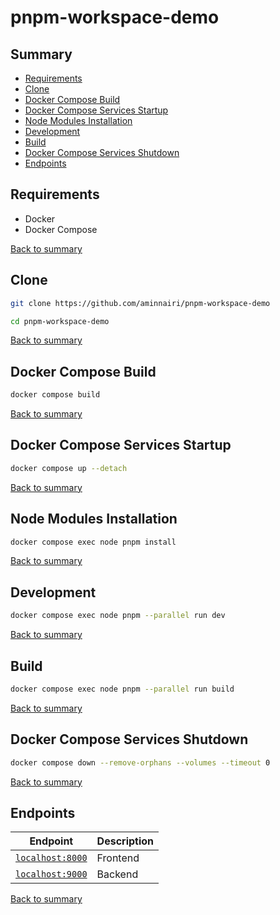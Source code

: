 # pnpm-workspace-demo

## Summary

- [Requirements](#requirements)
- [Clone](#clone)
- [Docker Compose Build](#docker-compose-build)
- [Docker Compose Services Startup](#docker-compose-services-startup)
- [Node Modules Installation](#node-modules-installation)
- [Development](#development)
- [Build](#build)
- [Docker Compose Services Shutdown](#docker-compose-services-shutdown)
- [Endpoints](#endpoints)

## Requirements

- Docker
- Docker Compose

[Back to summary](#summary)

## Clone

```bash
git clone https://github.com/aminnairi/pnpm-workspace-demo

cd pnpm-workspace-demo
```

[Back to summary](#summary)

## Docker Compose Build

```bash
docker compose build
```

[Back to summary](#summary)

## Docker Compose Services Startup

```bash
docker compose up --detach
```

[Back to summary](#summary)

## Node Modules Installation

```bash
docker compose exec node pnpm install
```

[Back to summary](#summary)

## Development

```bash
docker compose exec node pnpm --parallel run dev
```

[Back to summary](#summary)

## Build

```bash
docker compose exec node pnpm --parallel run build
```

[Back to summary](#summary)

## Docker Compose Services Shutdown

```bash
docker compose down --remove-orphans --volumes --timeout 0
```

[Back to summary](#summary)

## Endpoints

Endpoint | Description
---|---
[`localhost:8000`](http://localhost:8000) | Frontend
[`localhost:9000`](http://localhost:9000) | Backend

[Back to summary](#summary)

